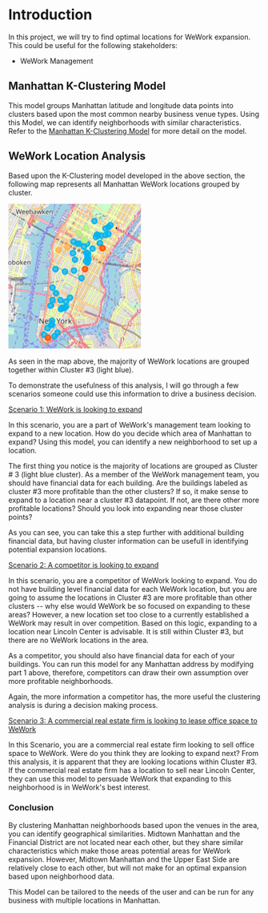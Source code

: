 # Introduction
In this project, we will try to find optimal locations for WeWork expansion. This could be useful for the following stakeholders:
* WeWork Management
## Manhattan K-Clustering Model
This model groups Manhattan latitude and longitude data points into clusters based upon the most common nearby business venue types. Using this Model, we can identify neighborhoods with similar characteristics. Refer to the [Manhattan K-Clustering Model](https://github.com/derekvogt3/Manhattan-K-Clustering-Model/blob/master/Manhattan%20K-Clustering%20Model%20-%20WeWork.ipynb) for more detail on the model.

## WeWork Location Analysis
Based upon the K-Clustering model developed in the above section, the following map represents all Manhattan WeWork locations grouped by cluster.

![Image of WeWork](https://raw.githubusercontent.com/derekvogt3/Manhattan-K-Clustering-Model/master/Screen%20Shot%202020-03-31%20at%201.17.50%20PM.png)

As seen in the map above, the majority of WeWork locations are grouped together within Cluster \#3 (light blue).

To demonstrate the usefulness of this analysis, I will go through a few scenarios someone could use this information to drive a business decision.

<ins>Scenario 1: WeWork is looking to expand</ins>

In this scenario, you are a part of WeWork's management team looking to expand to a new location. How do you decide which area of Manhattan to expand? Using this model, you can identify a new neighborhood to set up a location. 

The first thing you notice is the majority of locations are grouped as Cluster \# 3 (light blue cluster). As a member of the WeWork management team, you should have financial data for each building. Are the buildings labeled as cluster \#3 more profitable than the other clusters? If so, it make sense to expand to a location near a cluster \#3 datapoint. If not, are there other more profitable locations? Should you look into expanding near those cluster points?

As you can see, you can take this a step further with additional building financial data, but having cluster information can be usefull in identifying potential expansion locations.

<ins>Scenario 2: A competitor is looking to expand</ins>

In this scenario, you are a competitor of WeWork looking to expand. You do not have building level financial data for each WeWork location, but you are going to assume the locations in Cluster \#3 are more profitable than other clusters -- why else would WeWork be so focused on expanding to these areas? However, a new location set too close to a currently established a WeWork may result in over competition. Based on this logic, expanding to a location near Lincoln Center is advisable. It is still within Cluster \#3, but there are no WeWork locations in the area.


As a competitor, you should also have financial data for each of your buildings. You can run this model for any Manhattan address by modifying part 1 above, therefore, competitors can draw their own assumption over more profitable neighborhoods. 

Again, the more information a competitor has, the more useful the clustering analysis is during a decision making process. 


<ins>Scenario 3: A commercial real estate firm is looking to lease office space to WeWork</ins>

In this Scenario, you are a commercial real estate firm looking to sell office space to WeWork. Were do you think they are looking to expand next? From this analysis, it is apparent that they are looking locations within Cluster \#3. If the commercial real estate firm has a location to sell near Lincoln Center, they can use this model to persuade WeWork that expanding to this neighborhood is in WeWork's best interest. 

### Conclusion

By clustering Manhattan neighborhoods based upon the venues in the area, you can identify geographical similarities. Midtown Manhattan and the Financial District are not located near each other, but they share similar characteristics which make those areas potential areas for WeWork expansion. However, Midtown Manhattan and the Upper East Side are relatively close to each other, but will not make for an optimal expansion based upon neighborhood data.

This Model can be tailored to the needs of the user and can be run for any business with multiple locations in Manhattan.

